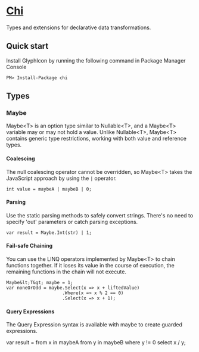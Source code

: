 # [Chi](http://kodefuguru.com/chi)

Types and extensions for declarative data transformations.

## Quick start

Install GlyphIcon by running the following command in Package Manager Console

    PM> Install-Package chi

## Types

### Maybe

Maybe&lt;T&gt; is an option type similar to Nullable&lt;T&gt;, and a Maybe&lt;T&gt; variable may or may not hold a value. Unlike Nullable&lt;T&gt;, Maybe&lt;T&gt; contains generic type restrictions, working with both value and reference types.

#### Coalescing

The null coalescing operator cannot be overridden, so Maybe&lt;T&gt; takes the JavaScript approach by using the `|` operator.

    int value = maybeA | maybeB | 0;

#### Parsing

Use the static parsing methods to safely convert strings. There's no need to specify 'out' parameters or catch parsing exceptions.

    var result = Maybe.Int(str) | 1;

#### Fail-safe Chaining

You can use the LINQ operators implemented by Maybe&lt;T&gt; to chain functions together. If it loses its value in the course of execution, the remaining functions in the chain will not execute.

    Maybe&lt;T&gt; maybe = 1;
    var noneOrOdd = maybe.Select(x => x + liftedValue)
                         .Where(x => x % 2 == 0)
                         .Select(x => x + 1);

#### Query Expressions

The Query Expression syntax is available with maybe to create guarded expressions.

var result = from x in maybeA
             from y in maybeB
             where y != 0
             select x / y;







